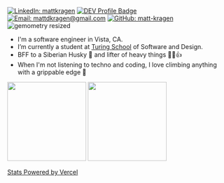 [![LinkedIn: mattkragen][linkedin-badge]][LinkedIn]
[![DEV Profile Badge][dev-badge]][Dev]
[![Email: mattdkragen@gmail.com][gmail-badge]][Gmail]
[![GitHub: matt-kragen][github-follow-badge]][GitHub]
![gemometry resized](https://user-images.githubusercontent.com/56685055/127572202-0044705a-92eb-43c7-8f34-0231ba704c5e.jpeg)

- I'm a software engineer in Vista, CA.
- I’m currently a student at [Turing School](https://turing.io/) of Software and Design.
- BFF to a Siberian Husky 🐾  and lifter of heavy things  💪😎👍
- When I'm not listening to techno and coding, I love climbing anything with a grippable edge  🧗

<!--- SKILLS --->
[ruby-badge]: https://img.shields.io/badge/Ruby-CC342D?style=for-the-badge&logo=ruby&logoColor=white
[ruby-on-rails-badge]: https://img.shields.io/badge/Ruby_on_Rails-CC0000?style=for-the-badge&logo=ruby-on-rails&logoColor=white
[python-badge]: https://img.shields.io/badge/Python-14354C?style=for-the-badge&logo=python&logoColor=white
[django-badge]: https://img.shields.io/badge/Django-092E20?style=for-the-badge&logo=django&logoColor=white
[postgresql-badge]: https://img.shields.io/badge/PostgreSQL-316192?style=for-the-badge&logo=postgresql&logoColor=white
[heroku-badge]: https://img.shields.io/badge/Heroku-430098?style=for-the-badge&logo=heroku&logoColor=white

<img height="180em" src="https://github-readme-stats.vercel.app/api?username=matt-kragen&show_icons=true&hide=stars&theme=chartreuse-dark" />
<img height="180em" src="https://github-readme-stats.vercel.app/api/top-langs/?username=matt-kragen&theme=chartreuse-dark&layout=compact" />

[Stats Powered by Vercel](https://vercel.com?utm_source=github_readme_stats_team&utm_campaign=oss)

<!---
InOmn1aParatus/InOmn1aParatus is a ✨ special ✨ repository because its `README.md` (this file) appears on your GitHub profile.
You can click the Preview link to take a look at your changes.
--->

<!-- LINKS -->
[GitHub]: https://github.com/matt-kragen
[Gmail]: mailto:mattdkragen@gmail.com
[LinkedIn]: https://www.linkedin.com/in/mattkragen/
[Dev]: https://dev.to/matt-kragen/

<!-- BADGES -->
[github-follow-badge]: https://img.shields.io/github/followers/matt-kragen?label=follow&style=social
[gmail-badge]: https://img.shields.io/badge/gmail-mattdkragen@gmail.com-green?style=flat&logo=gmail&logoColor=white&color=white&labelColor=EA4335
[linkedin-badge]: https://img.shields.io/badge/Matt--Kragen-%23OpenToWork-green?style=flat&logo=Linkedin&logoColor=white&color=success&labelColor=0A66C2
[dev-badge]: https://img.shields.io/badge/DEV-Profile-green
